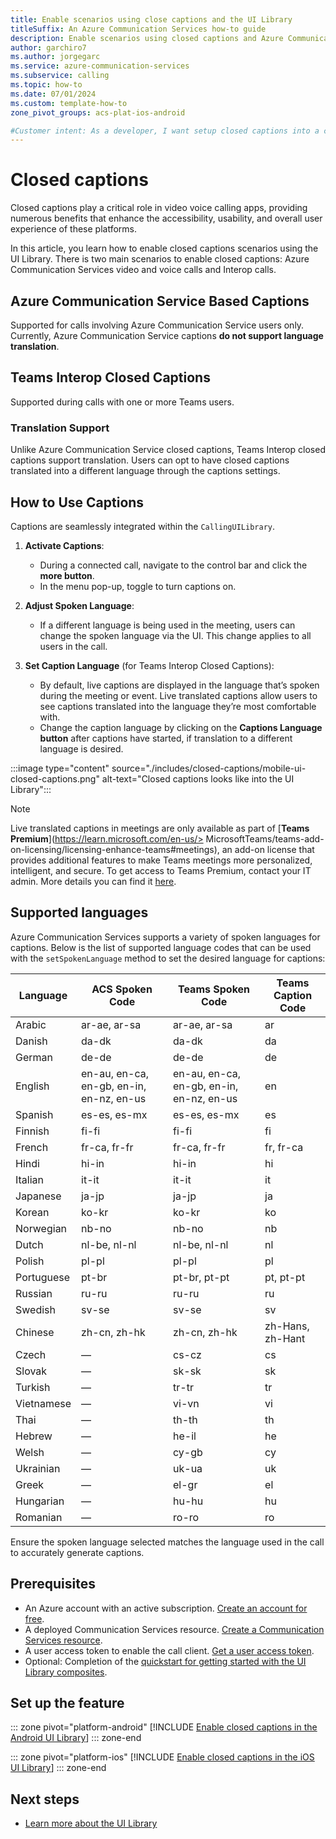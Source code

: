 ```yaml
---
title: Enable scenarios using close captions and the UI Library
titleSuffix: An Azure Communication Services how-to guide
description: Enable scenarios using closed captions and Azure Communication Services UI Library.
author: garchiro7
ms.author: jorgegarc
ms.service: azure-communication-services
ms.subservice: calling
ms.topic: how-to 
ms.date: 07/01/2024
ms.custom: template-how-to
zone_pivot_groups: acs-plat-ios-android

#Customer intent: As a developer, I want setup closed captions into a call using the UI Library.
---
```


# Closed captions

Closed captions play a critical role in video voice calling apps, providing numerous benefits that enhance the accessibility, usability, and overall user experience of these platforms.

In this article, you learn how to enable closed captions scenarios using the UI Library. There is two main scenarios to enable closed captions: Azure Communication Services video and voice calls and Interop calls.

## Azure Communication Service Based Captions

Supported for calls involving Azure Communication Service users only. Currently, Azure Communication Service captions **do not support language translation**.

## Teams Interop Closed Captions

Supported during calls with one or more Teams users.

### Translation Support

Unlike Azure Communication Service closed captions, Teams Interop closed captions support translation. Users can opt to have closed captions translated into a different language through the captions settings.

## How to Use Captions

Captions are seamlessly integrated within the `CallingUILibrary`.

1. **Activate Captions**:
   - During a connected call, navigate to the control bar and click the **more button**.
   - In the menu pop-up, toggle to turn captions on.

2. **Adjust Spoken Language**:
   - If a different language is being used in the meeting, users can change the spoken language via the UI. This change applies to all users in the call.

3. **Set Caption Language** (for Teams Interop Closed Captions):
   - By default, live captions are displayed in the language that’s spoken during the meeting or event. Live translated captions allow users to see captions translated into the language they’re most comfortable with.
   - Change the caption language by clicking on the **Captions Language button** after captions have started, if translation to a different language is desired.

:::image type="content" source="./includes/closed-captions/mobile-ui-closed-captions.png" alt-text="Closed captions looks like into the UI Library":::

> [!NOTE]
> Live translated captions in meetings are only available as part of [**Teams Premium**](https://learn.microsoft.com/en-us/> MicrosoftTeams/teams-add-on-licensing/licensing-enhance-teams#meetings), an add-on license that provides additional features to make Teams meetings more personalized, intelligent, and secure. To get access to Teams Premium, contact your IT admin. More details you can find it [here](../calling-sdk/closed-captions-teams-interop-how-to.md).

## Supported languages

Azure Communication Services supports a variety of spoken languages for captions. Below is the list of supported language codes that can be used with the `setSpokenLanguage` method to set the desired language for captions:

| Language              | ACS Spoken Code | Teams Spoken Code | Teams Caption Code |
|-----------------------|-----------------|-------------------|--------------------|
| Arabic                | ar-ae, ar-sa    | ar-ae, ar-sa      | ar                 |
| Danish                | da-dk           | da-dk             | da                 |
| German                | de-de           | de-de             | de                 |
| English               | en-au, en-ca, en-gb, en-in, en-nz, en-us | en-au, en-ca, en-gb, en-in, en-nz, en-us | en            |
| Spanish               | es-es, es-mx    | es-es, es-mx      | es                 |
| Finnish               | fi-fi           | fi-fi             | fi                 |
| French                | fr-ca, fr-fr    | fr-ca, fr-fr      | fr, fr-ca          |
| Hindi                 | hi-in           | hi-in             | hi                 |
| Italian               | it-it           | it-it             | it                 |
| Japanese              | ja-jp           | ja-jp             | ja                 |
| Korean                | ko-kr           | ko-kr             | ko                 |
| Norwegian             | nb-no           | nb-no             | nb                 |
| Dutch                 | nl-be, nl-nl    | nl-be, nl-nl      | nl                 |
| Polish                | pl-pl           | pl-pl             | pl                 |
| Portuguese            | pt-br           | pt-br, pt-pt      | pt, pt-pt          |
| Russian               | ru-ru           | ru-ru             | ru                 |
| Swedish               | sv-se           | sv-se             | sv                 |
| Chinese               | zh-cn, zh-hk    | zh-cn, zh-hk      | zh-Hans, zh-Hant   |
| Czech                 | —               | cs-cz             | cs                 |
| Slovak                | —               | sk-sk             | sk                 |
| Turkish               | —               | tr-tr             | tr                 |
| Vietnamese            | —               | vi-vn             | vi                 |
| Thai                  | —               | th-th             | th                 |
| Hebrew                | —               | he-il             | he                 |
| Welsh                 | —               | cy-gb             | cy                 |
| Ukrainian             | —               | uk-ua             | uk                 |
| Greek                 | —               | el-gr             | el                 |
| Hungarian             | —               | hu-hu             | hu                 |
| Romanian              | —               | ro-ro             | ro                 |

Ensure the spoken language selected matches the language used in the call to accurately generate captions.

## Prerequisites

- An Azure account with an active subscription. [Create an account for free](https://azure.microsoft.com/free/?WT.mc_id=A261C142F).
- A deployed Communication Services resource. [Create a Communication Services resource](../../quickstarts/create-communication-resource.md).
- A user access token to enable the call client. [Get a user access token](../../quickstarts/access-tokens.md).
- Optional: Completion of the [quickstart for getting started with the UI Library composites](../../quickstarts/ui-library/get-started-composites.md).

## Set up the feature

::: zone pivot="platform-android"
[!INCLUDE [Enable closed captions in the Android UI Library](./includes/closed-captions/android.md)]
::: zone-end

::: zone pivot="platform-ios"
[!INCLUDE [Enable closed captions in the iOS UI Library](./includes/closed-captions/ios.md)]
::: zone-end

## Next steps

- [Learn more about the UI Library](../../concepts/ui-library/ui-library-overview.md)
